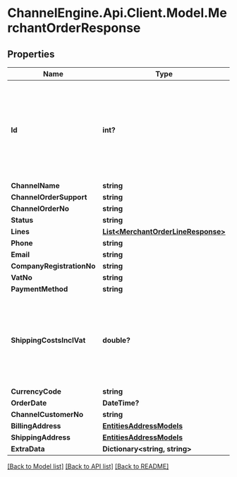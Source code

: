 # ChannelEngine.Api.Client.Model.MerchantOrderResponse
## Properties

Name | Type | Description | Notes
------------ | ------------- | ------------- | -------------
**Id** | **int?** | The unique identifier used by ChannelEngine. This identifier does  not have to be saved. It should only be used in a call to acknowledge the order. | [optional] 
**ChannelName** | **string** |  | [optional] 
**ChannelOrderSupport** | **string** |  | [optional] 
**ChannelOrderNo** | **string** |  | [optional] 
**Status** | **string** |  | [optional] 
**Lines** | [**List&lt;MerchantOrderLineResponse&gt;**](MerchantOrderLineResponse.md) |  | [optional] 
**Phone** | **string** |  | [optional] 
**Email** | **string** |  | 
**CompanyRegistrationNo** | **string** |  | [optional] 
**VatNo** | **string** |  | [optional] 
**PaymentMethod** | **string** |  | 
**ShippingCostsInclVat** | **double?** | The shipping fee including VAT  (in the tenant&#39;s base currency calculated using the exchange rate at the time of ordering). | 
**CurrencyCode** | **string** |  | 
**OrderDate** | **DateTime?** |  | 
**ChannelCustomerNo** | **string** |  | [optional] 
**BillingAddress** | [**EntitiesAddressModels**](EntitiesAddressModels.md) |  | 
**ShippingAddress** | [**EntitiesAddressModels**](EntitiesAddressModels.md) |  | 
**ExtraData** | **Dictionary&lt;string, string&gt;** |  | [optional] 

[[Back to Model list]](../README.md#documentation-for-models) [[Back to API list]](../README.md#documentation-for-api-endpoints) [[Back to README]](../README.md)

